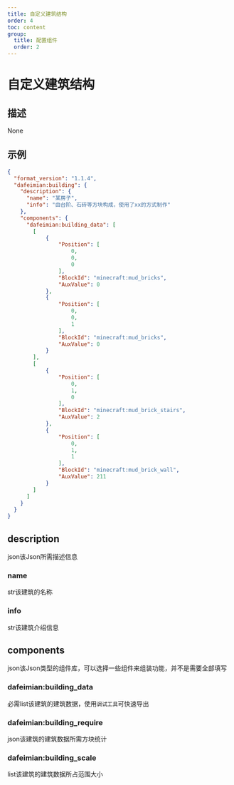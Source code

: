 ```yaml
---
title: 自定义建筑结构
order: 4
toc: content
group:
  title: 配置组件
  order: 2
---
```


# 自定义建筑结构

## 描述
None

## 示例
```json
{
  "format_version": "1.1.4",
  "dafeimian:building": {
    "description": {
      "name": "某房子",
      "info": "由台阶、石砖等方块构成，使用了xx的方式制作"
    },
    "components": {
      "dafeimian:building_data": [
        [
            {
                "Position": [
                    0, 
                    0, 
                    0
                ], 
                "BlockId": "minecraft:mud_bricks", 
                "AuxValue": 0
            }, 
            {
                "Position": [
                    0, 
                    0, 
                    1
                ], 
                "BlockId": "minecraft:mud_bricks", 
                "AuxValue": 0
            }
        ],
        [
            {
                "Position": [
                    0, 
                    1, 
                    0
                ], 
                "BlockId": "minecraft:mud_brick_stairs", 
                "AuxValue": 2
            }, 
            {
                "Position": [
                    0, 
                    1, 
                    1
                ], 
                "BlockId": "minecraft:mud_brick_wall", 
                "AuxValue": 211
            }
        ]
      ]
    }
  }
}
```

## description
<Badge type="info">json</Badge>该Json所需描述信息

### name
<Badge type="info">str</Badge>该建筑的名称

### info
<Badge type="info">str</Badge>该建筑介绍信息

## components
<Badge type="info">json</Badge>该Json类型的组件库，可以选择一些组件来组装功能，并不是需要全部填写

### dafeimian:building_data
<Badge type="error">必需</Badge><Badge type="info">list</Badge>该建筑的建筑数据，使用`调试工具`可快速导出

### dafeimian:building_require
<Badge type="info">json</Badge>该建筑的建筑数据所需方块统计

### dafeimian:building_scale
<Badge type="info">list</Badge>该建筑的建筑数据所占范围大小